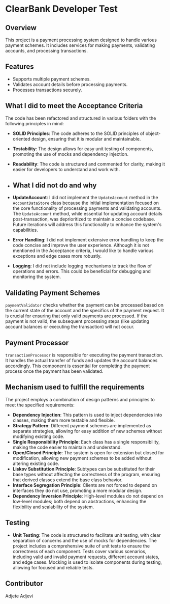 # ClearBank Developer Test

## Overview
This project is a payment processing system designed to handle various payment schemes. It includes services for making payments, validating accounts, and processing transactions.

## Features
- Supports multiple payment schemes.
- Validates account details before processing payments.
- Processes transactions securely.

## What I did to meet the Acceptance Criteria
The code has been refactored and structured in various folders with the following principles in mind:
- **SOLID Principles**: The code adheres to the SOLID principles of object-oriented design, ensuring that it is modular and maintainable.
- **Testability**: The design allows for easy unit testing of components, promoting the use of mocks and dependency injection.
- **Readability**: The code is structured and commented for clarity, making it easier for developers to understand and work with.

- ## What I did not do and why
- **UpdateAccount**: I did not implement the `UpdateAccount` method in the `AccountDataStore` class because the initial implementation focused on the core functionality of processing payments and validating accounts. The `UpdateAccount` method, while essential for updating account details post-transaction, was deprioritized to maintain a concise codebase. Future iterations will address this functionality to enhance the system's capabilities.
- **Error Handling**: I did not implement extensive error handling to keep the code concise and improve the user experience. Although it is not mentioned in the Acceptance criteria, I would like to handle various exceptions and edge cases more robustly.
- **Logging**: I did not include logging mechanisms to track the flow of operations and errors. This could be beneficial for debugging and monitoring the system.

## Validating Payment Schemes
`paymentValidator` checks whether the payment can be processed based on the current state of the account and the specifics of the payment request.
 It is crucial for ensuring that only valid payments are processed. If the payment is not valid, the subsequent processing steps (like updating account balances or executing the transaction) will not occur.

## Payment Processor
`transactionProcessor` is responsible for executing the payment transaction. It handles the actual transfer of funds and updates the account balances accordingly. This component is essential for completing the payment process once the payment has been validated.

## Mechanism used to fulfill the requirements
The project employs a combination of design patterns and principles to meet the specified requirements:
- **Dependency Injection**: This pattern is used to inject dependencies into classes, making them more testable and flexible.
- **Strategy Pattern**: Different payment schemes are implemented as separate strategies, allowing for easy addition of new schemes without modifying existing code.
- **Single Responsibility Principle**: Each class has a single responsibility, making the code easier to maintain and understand.
- **Open/Closed Principle**: The system is open for extension but closed for modification, allowing new payment schemes to be added without altering existing code.
- **Liskov Substitution Principle**: Subtypes can be substituted for their base types without affecting the correctness of the program, ensuring that derived classes extend the base class behavior.
- **Interface Segregation Principle**: Clients are not forced to depend on interfaces they do not use, promoting a more modular design.
- **Dependency Inversion Principle**: High-level modules do not depend on low-level modules; both depend on abstractions, enhancing the flexibility and scalability of the system.

## Testing
- **Unit Testing**: The code is structured to facilitate unit testing, with clear separation of concerns and the use of mocks for dependencies.
The project includes a comprehensive suite of unit tests to ensure the correctness of each component. Tests cover various scenarios, including valid and invalid payment requests, different account states, and edge cases.
Mocking is used to isolate components during testing, allowing for focused and reliable tests.

## Contributor
Adjete Adjevi